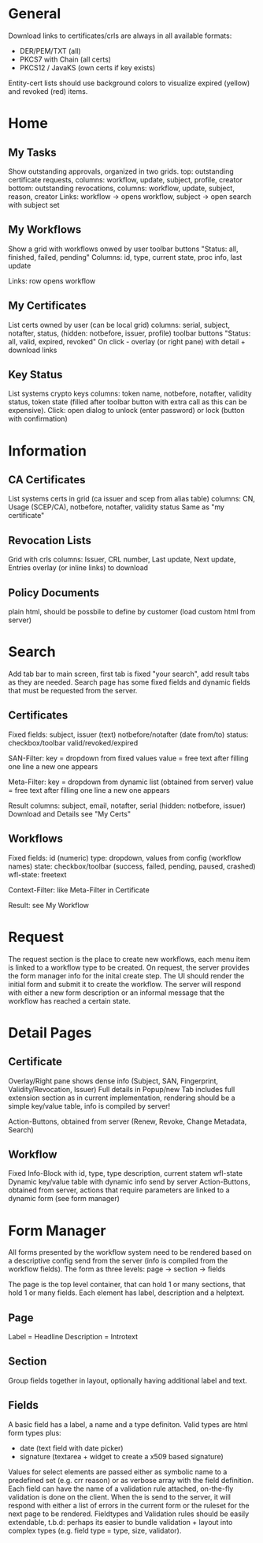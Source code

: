 General
=======

Download links to certificates/crls are always in all available formats:
* DER/PEM/TXT (all)
* PKCS7 with Chain (all certs)
* PKCS12 / JavaKS (own certs if key exists)

Entity-cert lists should use background colors to visualize expired (yellow) and revoked (red) items.

Home
====

My Tasks
--------

Show outstanding approvals, organized in two grids.
top: outstanding certificate requests, columns: workflow, update, subject, profile, creator
bottom: outstanding revocations, columns: workflow, update, subject, reason, creator
Links: workflow -> opens workflow, subject -> open search with subject set

My Workflows
------------

Show a grid with workflows onwed by user
toolbar buttons "Status: all, finished, failed, pending"
Columns: id, type, current state, proc info, last update

Links: row opens workflow

My Certificates
---------------

List certs owned by user (can be local grid)
columns: serial, subject, notafter, status, (hidden: notbefore, issuer, profile)
toolbar buttons "Status: all, valid, expired, revoked"
On click - overlay (or right pane) with detail + download links

Key Status
----------

List systems crypto keys
columns: token name, notbefore, notafter, validity status, token state (filled after toolbar button with extra call as this can be expensive).
Click: open dialog to unlock (enter password) or lock (button with confirmation)

Information
===========

CA Certificates
---------------

List systems certs in grid (ca issuer and scep from alias table)
columns: CN, Usage (SCEP/CA), notbefore, notafter, validity status
Same as "my certificate"

Revocation Lists
----------------

Grid with crls
columns: Issuer, CRL number, Last update, Next update, Entries
overlay (or inline links) to download

Policy Documents
----------------

plain html, should be possbile to define by customer (load custom html from server)

Search
=======

Add tab bar to main screen, first tab is fixed "your search", add result tabs as they are needed.
Search page has some fixed fields and dynamic fields that must be requested from the server.

Certificates
------------

Fixed fields:
subject, issuer (text)
notbefore/notafter (date from/to)
status: checkbox/toolbar valid/revoked/expired

SAN-Filter:
key = dropdown from fixed values
value = free text
after filling one line a new one appears

Meta-Filter:
key = dropdown from dynamic list (obtained from server)
value = free text
after filling one line a new one appears

Result columns: subject, email, notafter, serial (hidden: notbefore, issuer)
Download and Details see "My Certs"

Workflows
---------

Fixed fields:
id (numeric)
type: dropdown, values from config (workflow names)
state: checkbox/toolbar (success, failed, pending, paused, crashed)
wfl-state: freetext

Context-Filter:
like Meta-Filter in Certificate

Result: see My Workflow

Request
=======

The request section is the place to create new workflows, each menu item is linked to a workflow type to be created. On request, the server provides the form manager info for the inital create step. The UI should render the initial form and submit it to create the workflow. The server will respond with either a new form description or an informal message that the workflow has reached a certain state.

Detail Pages
============

Certificate
-----------

Overlay/Right pane shows dense info (Subject, SAN, Fingerprint, Validity/Revocation, Issuer)
Full details in Popup/new Tab includes full extension section as in current implementation, rendering should be a simple key/value table, info is compiled by server!

Action-Buttons, obtained from server (Renew, Revoke, Change Metadata, Search)


Workflow
--------

Fixed Info-Block with id, type, type description, current statem wfl-state
Dynamic key/value table with dynamic info send by server
Action-Buttons, obtained from server, actions that require parameters are linked to a dynamic form (see form manager)

Form Manager
============

All forms presented by the workflow system need to be rendered based on a descriptive config send from the server (info is compiled from the workflow fields). The form as three levels: page -> section -> fields

The page is the top level container, that can hold 1 or many sections, that hold 1 or many fields. Each element has label, description and a helptext.

Page
----

Label = Headline
Description = Introtext

Section
-------

Group fields together in layout, optionally having additional label and text.

Fields
------

A basic field has a label, a name and a type definiton.
Valid types are html form types plus:
+ date (text field with date picker)
+ signature (textarea + widget to create a x509 based signature)

Values for select elements are passed either as symbolic name to a predefined set (e.g. crr reason) or as verbose array with the field definition. Each field can have the name of a validation rule attached, on-the-fly validation is done on the client. When the is send to the server, it will respond with either a list of errors in the current form or the ruleset for the next page to be rendered.
Fieldtypes and Validation rules should be easily extendable, t.b.d: perhaps its easier to bundle validation + layout into complex types (e.g. field type = type, size, validator).





